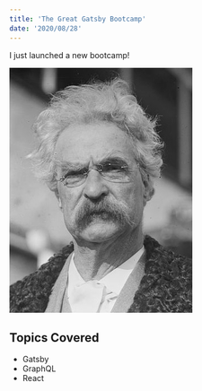 ```yaml
---
title: 'The Great Gatsby Bootcamp'
date: '2020/08/28'
---
```


I just launched a new bootcamp!

![Mark Twain](./markTwain.jpg)

## Topics Covered

-   Gatsby
-   GraphQL
-   React

